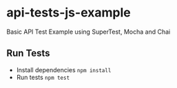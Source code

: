 # api-tests-js-example
Basic API Test Example using SuperTest, Mocha and Chai

## Run Tests
- Install dependencies `npm install`
- Run tests `npm test`
